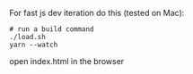 For fast js dev iteration do this (tested on Mac):

```
# run a build command
./load.sh
yarn --watch
```

open index.html in the browser
